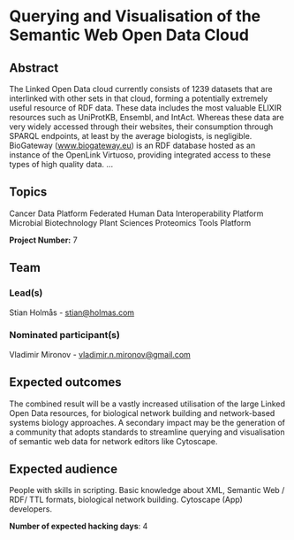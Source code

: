 # Querying and Visualisation of the Semantic Web Open Data Cloud

## Abstract

The Linked Open Data cloud currently consists of 1239 datasets that are interlinked with other sets in that cloud, forming a potentially extremely useful resource of RDF data. These data includes the most valuable ELIXIR resources such as UniProtKB, Ensembl, and IntAct. Whereas these data are very widely accessed through their websites, their consumption through SPARQL endpoints, at least by the average biologists, is negligible. BioGateway (www.biogateway.eu) is an RDF database hosted as an instance of the OpenLink Virtuoso, providing integrated access to these types of high quality data. ...

## Topics

Cancer
 Data Platform
 Federated Human Data
 Interoperability Platform
 Microbial Biotechnology
 Plant Sciences
 Proteomics
 Tools Platform

**Project Number:** 7

## Team

### Lead(s)

Stian Holmås - stian@holmas.com

### Nominated participant(s)

Vladimir Mironov - vladimir.n.mironov@gmail.com

## Expected outcomes

The combined result will be a vastly increased utilisation of the large Linked Open Data resources, for biological network building and network-based systems biology approaches. A secondary impact may be the generation of a community that adopts standards to streamline querying and visualisation of semantic web data for network editors like Cytoscape.

## Expected audience

People with skills in scripting. Basic knowledge about XML, Semantic Web / RDF/ TTL formats, biological network building. Cytoscape (App) developers.

**Number of expected hacking days**: 4

